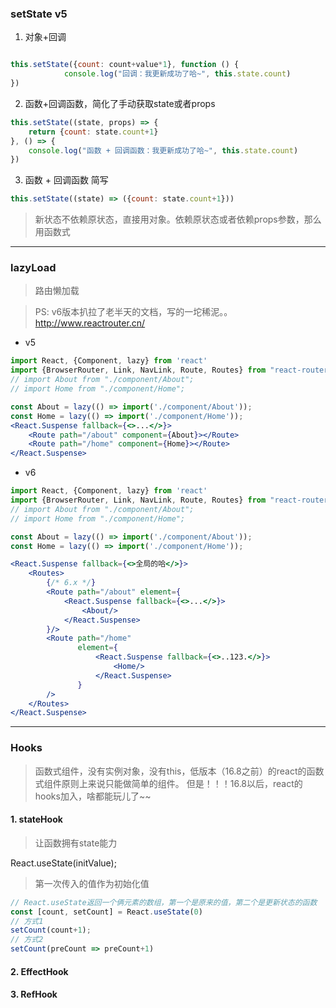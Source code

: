 ### setState v5 
1. 对象+回调
```jsx

this.setState({count: count+value*1}, function () {
            console.log("回调：我更新成功了哈~", this.state.count)
})

```
2. 函数+回调函数，简化了手动获取state或者props
```jsx
this.setState((state, props) => {
    return {count: state.count+1}
}, () => {
    console.log("函数 + 回调函数：我更新成功了哈~", this.state.count)
})
```

3. 函数 + 回调函数 简写
```jsx
this.setState((state) => ({count: state.count+1}))
```

> 新状态不依赖原状态，直接用对象。依赖原状态或者依赖props参数，那么用函数式

---

### lazyLoad
> 路由懒加载

> PS: v6版本扒拉了老半天的文档，写的一坨稀泥。。
http://www.reactrouter.cn/
* v5
```jsx
import React, {Component, lazy} from 'react'
import {BrowserRouter, Link, NavLink, Route, Routes} from "react-router-dom";
// import About from "./component/About";
// import Home from "./component/Home";

const About = lazy(() => import('./component/About'));
const Home = lazy(() => import('./component/Home'));
<React.Suspense fallback={<>...</>}>
    <Route path="/about" component={About}></Route>
    <Route path="/home" component={Home}></Route>
</React.Suspense>
```

* v6
```jsx
import React, {Component, lazy} from 'react'
import {BrowserRouter, Link, NavLink, Route, Routes} from "react-router-dom";
// import About from "./component/About";
// import Home from "./component/Home";

const About = lazy(() => import('./component/About'));
const Home = lazy(() => import('./component/Home'));

<React.Suspense fallback={<>全局的哈</>}>
    <Routes>
        {/* 6.x */}
        <Route path="/about" element={
            <React.Suspense fallback={<>...</>}>
                <About/>
            </React.Suspense>
        }/>
        <Route path="/home"
               element={
                   <React.Suspense fallback={<>..123.</>}>
                       <Home/>
                   </React.Suspense>
               }
        />
    </Routes>
</React.Suspense>
```
---
### Hooks
> 函数式组件，没有实例对象，没有this，低版本（16.8之前）的react的函数式组件原则上来说只能做简单的组件。
> 但是！！！16.8以后，react的hooks加入，啥都能玩儿了~~
#### 1. stateHook
> 让函数拥有state能力

React.useState(initValue);
> 第一次传入的值作为初始化值

```jsx
// React.useState返回一个俩元素的数组，第一个是原来的值，第二个是更新状态的函数
const [count, setCount] = React.useState(0)
// 方式1
setCount(count+1);
// 方式2
setCount(preCount => preCount+1)
```


#### 2. EffectHook


#### 3. RefHook
